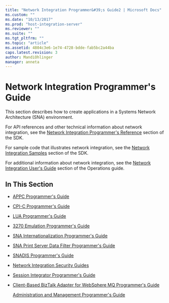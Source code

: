 ```yaml
---
title: "Network Integration Programmer&#39;s Guide2 | Microsoft Docs"
ms.custom: ""
ms.date: "10/13/2017"
ms.prod: "host-integration-server"
ms.reviewer: ""
ms.suite: ""
ms.tgt_pltfrm: ""
ms.topic: "article"
ms.assetid: 4804c3e6-1e74-4728-bdde-fab5bc2a44ba
caps.latest.revision: 3
author: MandiOhlinger
manager: anneta
---
```

# Network Integration Programmer&#39;s Guide
This section describes how to create applications in a Systems Network Architecture (SNA) environment.  
  
 For API references and other technical information about network integration, see the [Network Integration Programmer's Reference](../Topic/Network%20Integration%20Programmer's%20Reference1.md) section of the SDK.  
  
 For sample code that illustrates network integration, see the [Network Integration Samples](../Topic/Network%20Integration%20Samples.md) section of the SDK.  
  
 For additional information about network integration, see the [Network Integration User's Guide](../Topic/Network%20Integration%20User's%20Guide1.md) section of the Operations guide.  
  
## In This Section  
  
-   [APPC Programmer's Guide](../core/appc-programmer-s-guide.md)  
  
-   [CPI-C Programmer's Guide](../core/cpi-c-programmer-s-guide.md)  
  
-   [LUA Programmer's Guide](../core/lua-programmer-s-guide.md)  
  
-   [3270 Emulation Programmer's Guide](../core/3270-emulation-programmer-s-guide.md)  
  
-   [SNA Internationalization Programmer's Guide](../core/sna-internationalization-programmer-s-guide.md)  
  
-   [SNA Print Server Data Filter Programmer's Guide](../core/sna-print-server-data-filter-programmer-s-guide.md)  
  
-   [SNADIS Programmer's Guide](../core/snadis-programmer-s-guide.md)  
  
-   [Network Integration Security Guides](../core/network-integration-security-guides.md)  
  
-   [Session Integrator Programmer's Guide](../core/session-integrator-programmer-s-guide.md)  
  
-   [Client-Based BizTalk Adapter for WebSphere MQ Programmer's Guide](../core/client-based-biztalk-adapter-for-websphere-mq-programmer-s-guide.md)  
  
     [Administration and Management Programmer's Guide](../core/administration-and-management-programmer-s-guide.md)